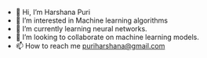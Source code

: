 - 👋 Hi, I’m   Harshana Puri
- 👀 I’m interested in Machine learning algorithms 
- 🌱 I’m currently learning neural networks. 
- 💞️ I’m looking to collaborate on machine learning models.
- 📫 How to reach me puriharshana@gmail.com

<!---
hpuri2/hpuri2 is a ✨ special ✨ repository because its `README.md` (this file) appears on your GitHub profile.
You can click the Preview link to take a look at your changes.
--->
